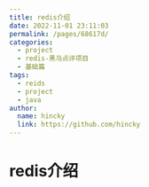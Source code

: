 ```yaml
---
title: redis介绍
date: 2022-11-01 23:11:03
permalink: /pages/68617d/
categories:
  - project
  - redis-黑马点评项目
  - 基础篇
tags:
  - reids
  - project
  - java
author: 
  name: hincky
  link: https://github.com/hincky
---
```

# redis介绍

